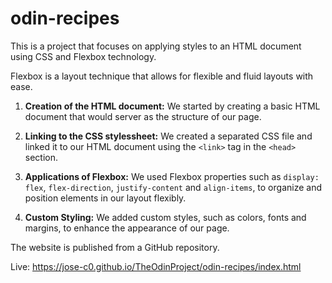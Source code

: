 # odin-recipes

This is a project that focuses on applying styles to an HTML document using CSS and Flexbox technology.

Flexbox is a layout technique that allows for flexible and fluid layouts with ease.

1. **Creation of the HTML document:** We started by creating a basic HTML document that would server as the structure of our page.

2. **Linking to the CSS stylessheet:** We created a separated CSS file and linked it to our HTML document using the `<link>` tag in the `<head>` section.

3. **Applications of Flexbox:** We used Flexbox properties such as `display: flex`, `flex-direction`, `justify-content` and `align-items`, to organize and position elements in our layout flexibly.

4. **Custom Styling:** We added custom styles, such as colors, fonts and margins, to enhance the appearance of our page.

The website is published from a GitHub repository.


Live: https://jose-c0.github.io/TheOdinProject/odin-recipes/index.html 